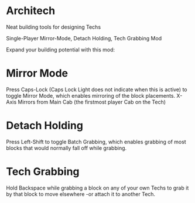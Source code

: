 # Architech
Neat building tools for designing Techs

Single-Player Mirror-Mode, Detach Holding, Tech Grabbing Mod

Expand your building potential with this mod:

# Mirror Mode
Press Caps-Lock (Caps Lock Light does not indicate when this is active) to toggle Mirror Mode, which enables mirroring of the block placements.
X-Axis Mirrors from Main Cab (the firstmost player Cab on the Tech)


# Detach Holding
Press Left-Shift to toggle Batch Grabbing, which enables grabbing of most blocks that would normally fall off while grabbing.


# Tech Grabbing
Hold Backspace while grabbing a block on any of your own Techs to grab it by that block to move elsewhere
-or attach it to another Tech.
